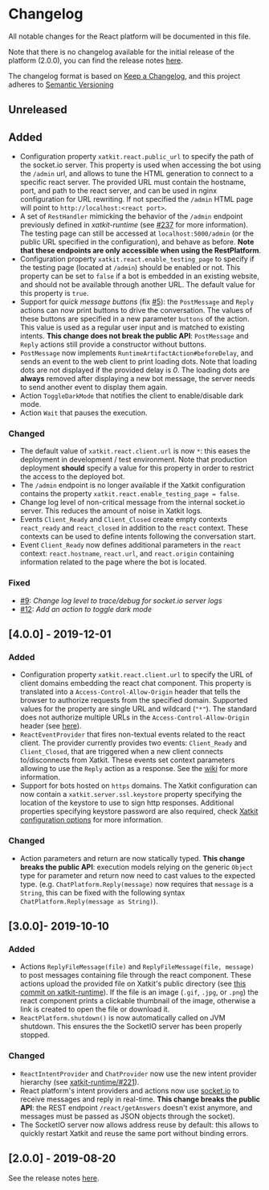 # Changelog

All notable changes for the React platform will be documented in this file.

Note that there is no changelog available for the initial release of the platform (2.0.0), you can find the release notes [here](https://github.com/xatkit-bot-platform/xatkit-react-platform/releases).

The changelog format is based on [Keep a Changelog](https://keepachangelog.com/en/1.0.0/), and this project adheres to [Semantic Versioning](https://semver.org/v2.0.0.html)

## Unreleased

## Added

- Configuration property `xatkit.react.public_url` to specify the path of the socket.io server. This property is used when accessing the bot using the `/admin` url, and allows to tune the HTML generation to connect to a specific react server. The provided URL must contain the hostname, port, and path to the react server, and can be used in nginx configuration for URL rewriting. If not specified the `/admin` HTML page will point to `http://localhost:<react port>`.
- A set of `RestHandler` mimicking the behavior of the `/admin` endpoint previously defined in *xatkit-runtime* (see [#237](https://github.com/xatkit-bot-platform/xatkit-runtime/issues/237) for more information). The testing page can still be accessed at `localhost:5000/admin` (or the public URL specified in the configuration), and behave as before. **Note that these endpoints are only accessible when using the RestPlatform**.
- Configuration property `xatkit.react.enable_testing_page` to specify if the testing page (located at `/admin`) should be enabled or not. This property can be set to `false` if a bot is embedded in an existing website, and should not be available through another URL. The default value for this property is `true`.
- Support for *quick message buttons* (fix [#5](https://github.com/xatkit-bot-platform/xatkit-react-platform/issues/5)): the `PostMessage` and `Reply` actions can now print buttons to drive the conversation. The values of these buttons are specified in a new parameter `buttons` of the action. This value is used as a regular user input and is matched to existing intents. **This change does not break the public API**: `PostMessage` and `Reply` actions still provide a constructor without buttons.
- `PostMessage` now implements `RuntimeArtifactAction#beforeDelay`, and sends an event to the web client to print loading dots. Note that loading dots are not displayed if the provided delay is *0*. The loading dots are **always** removed after displaying a new bot message, the server needs to send another event to display them again.
- Action `ToggleDarkMode` that notifies the client to enable/disable dark mode.
- Action `Wait` that pauses the execution.

### Changed

- The default value of `xatkit.react.client.url` is now `*`: this eases the deployment in development / test environment. Note that production deployment **should** specify a value for this property in order to restrict the access to the deployed bot.
- The `/admin` endpoint is no longer available if the Xatkit configuration contains the property `xatkit.react.enable_testing_page = false`.
- Change log level of non-critical message from the internal socket.io server. This reduces the amount of noise in Xatkit logs.
- Events `Client_Ready` and `Client_Closed` create empty contexts `react_ready` and `react_closed` in addition to the `react` context. These contexts can be used to define intents following the conversation start.
- Event `Client_Ready` now defines additional parameters in the `react` context: `react.hostname`, `react.url`, and `react.origin` containing information related to the page where the bot is located.

### Fixed

- [#9](https://github.com/xatkit-bot-platform/xatkit-react-platform/issues/9): *Change log level to trace/debug for socket.io server logs*
- [#12](https://github.com/xatkit-bot-platform/xatkit-react-platform/issues/12): *Add an action to toggle dark mode*

## [4.0.0] - 2019-12-01

### Added

- Configuration property `xatkit.react.client.url` to specify the URL of client domains embedding the react chat component.  This property is translated into a `Access-Control-Allow-Origin` header that tells the browser to authorize requests from the specified domain. Supported values for the property are single URL and wildcard (`"*"`). The standard does not authorize multiple URLs in the `Access-Control-Allow-Origin` header (see [here]( https://developer.mozilla.org/en-US/docs/Web/HTTP/Headers/Access-Control-Allow-Origin )).
- `ReactEventProvider` that fires non-textual events related to the react client. The provider currently provides two events: `Client_Ready` and `Client_Closed`, that are triggered when a new client connects to/disconnects from Xatkit. These events set context parameters allowing to use the `Reply` action as a response. See the [wiki]( https://github.com/xatkit-bot-platform/xatkit-releases/wiki/Xatkit-React-Platform#reacteventprovider-events) for more information.
- Support for bots hosted on `https` domains. The Xatkit configuration can now contain a `xatkit.server.ssl.keystore` property specifying the location of the keystore to use to sign http responses. Additional properties specifying keystore password are also required, check [Xatkit configuration options](https://github.com/xatkit-bot-platform/xatkit-releases/wiki/Xatkit-Options) for more information. 

### Changed
- Action parameters and return are now statically typed. **This change breaks the public API**: execution models relying on the generic `Object` type for parameter and return now need to cast values to the expected type. (e.g. `ChatPlatform.Reply(message)` now requires that `message` is a `String`, this can be fixed with the following syntax `ChatPlatform.Reply(message as String)`).  

## [3.0.0]- 2019-10-10

### Added

- Actions `ReplyFileMessage(file)` and `ReplyFileMessage(file, message)` to post messages containing file through the react component. These actions upload the provided file on Xatkit's public directory (see [this commit on xatkit-runtime](https://github.com/xatkit-bot-platform/xatkit-runtime/commit/cdb0521320e2606a4ae3a5e4c12618ad018afaf8)). If the file is an image (`.gif`, `.jpg`, or `.png`) the react component prints a clickable thumbnail of the image, otherwise a link is created to open the file or download it.
- `ReactPlatform.shutdown()` is now automatically called on JVM shutdown. This ensures the the SocketIO server has been properly stopped.

### Changed

- `ReactIntentProvider` and `ChatProvider` now use the new intent provider hierarchy (see [xatkit-runtime/#221](https://github.com/xatkit-bot-platform/xatkit-runtime/issues/221)).
- React platform's intent providers and actions now use [socket.io](https://socket.io/) to receive messages and reply in real-time. **This change breaks the public API**: the REST endpoint `/react/getAnswers` doesn't exist anymore, and messages must be passed as JSON objects through the socket).
- The SocketIO server now allows address reuse by default: this allows to quickly restart Xatkit and reuse the same port without binding errors.

## [2.0.0] - 2019-08-20 

See the release notes [here](https://github.com/xatkit-bot-platform/xatkit-react-platform/releases).
